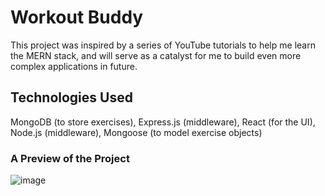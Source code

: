 # Workout Buddy
This project was inspired by a series of YouTube tutorials to help me learn the MERN stack, and will serve as a catalyst for me to build even more complex applications in future.

## Technologies Used
MongoDB (to store exercises), Express.js (middleware), React (for the UI), Node.js (middleware), Mongoose (to model exercise objects)

### A Preview of the Project

![image](https://github.com/zayan-sheikh/workout-buddy/assets/115755798/5acf7564-4257-4cef-a196-94256ca876a5)



